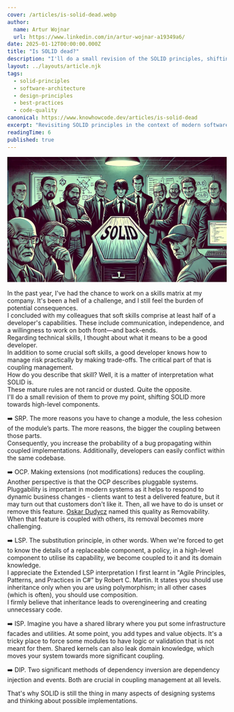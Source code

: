 ```yaml
---
cover: /articles/is-solid-dead.webp
author:
  name: Artur Wojnar
  url: https://www.linkedin.com/in/artur-wojnar-a19349a6/
date: 2025-01-12T00:00:00.000Z
title: "Is SOLID dead?"
description: "I'll do a small revision of the SOLID principles, shifting it more towards high-level components and modern software development practices."
layout: ../layouts/article.njk
tags:
  - solid-principles
  - software-architecture
  - design-principles
  - best-practices
  - code-quality
canonical: https://www.knowhowcode.dev/articles/is-solid-dead
excerpt: "Revisiting SOLID principles in the context of modern software development and high-level component design"
readingTime: 6
published: true
---
```


<img class="cover-image article-image" src="/public/articles/is-solid-dead.webp" alt="" loading="eager" fetchpriority="high" />

In the past year, I've had the chance to work on a skills matrix at my company. It's been a hell of a challenge, and I still feel the burden of potential consequences.  
I concluded with my colleagues that soft skills comprise at least half of a developer's capabilities. These include communication, independence, and a willingness to work on both front—and back-ends.  
Regarding technical skills, I thought about what it means to be a good developer.  
In addition to some crucial soft skills, a good developer knows how to manage risk practically by making trade-offs. The critical part of that is coupling management.  
How do you describe that skill? Well, it is a matter of interpretation what SOLID is.  
These mature rules are not rancid or dusted. Quite the opposite.  
I'll do a small revision of them to prove my point, shifting SOLID more towards high-level components.  
  
➡️ SRP. The more reasons you have to change a module, the less cohesion of the module’s parts. The more reasons, the bigger the coupling between those parts.  
Consequently, you increase the probability of a bug propagating within coupled implementations. Additionally, developers can easily conflict within the same codebase.  
  
➡️ OCP. Making extensions (not modifications) reduces the coupling. Another perspective is that the OCP describes pluggable systems. Pluggability is important in modern systems as it helps to respond to dynamic business changes - clients want to test a delivered feature, but it may turn out that customers don't like it. Then, all we have to do is unset or remove this feature. [Oskar Dudycz](https://www.linkedin.com/in/oskardudycz/)  named this quality as Removability. When that feature is coupled with others, its removal becomes more challenging.  
  
➡️ LSP. The substitution principle, in other words. When we're forced to get to know the details of a replaceable component, a policy, in a high-level component to utilise its capability, we become coupled to it and its domain knowledge.  
I appreciate the Extended LSP interpretation I first learnt in "Agile Principles, Patterns, and Practices in C#” by Robert C. Martin. It states you should use inheritance only when you are using polymorphism; in all other cases (which is often), you should use composition.  
I firmly believe that inheritance leads to overengineering and creating unnecessary code.  
  
➡️ ISP. Imagine you have a shared library where you put some infrastructure facades and utilities. At some point, you add types and value objects. It's a tricky place to force some modules to have logic or validation that is not meant for them. Shared kernels can also leak domain knowledge, which moves your system towards more significant coupling.  
  
➡️ DIP. Two significant methods of dependency inversion are dependency injection and events. Both are crucial in coupling management at all levels.  
  
That's why SOLID is still the thing in many aspects of designing systems and thinking about possible implementations.